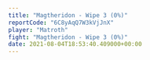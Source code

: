 ```yaml
---
title: "Magtheridon - Wipe 3 (0%)"
reportCode: "6C8yAqQ7W3kVjJnX"
player: "Matroth"
fight: "Magtheridon - Wipe 3 (0%)"
date: 2021-08-04T18:53:40.409000+00:00
---
```

